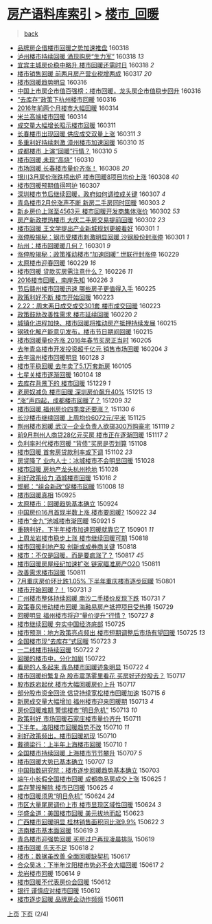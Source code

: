 [房产语料库索引](../../README.md)  > [楼市_回暖](楼市_回暖.md)
====
> [back](../README.md)

- [品牌房企借楼市回暖之势加速推盘](http://jkwz.applinzi.com/ittc/6810792435495994372.html#%E5%93%81%E7%89%8C%E6%88%BF%E4%BC%81%E5%80%9F%E6%A5%BC%E5%B8%82%E5%9B%9E%E6%9A%96%E4%B9%8B%E5%8A%BF%E5%8A%A0%E9%80%9F%E6%8E%A8%E7%9B%98) 160318  
- [泸州楼市持续回暖 涌现购房“生力军”](http://jkwz.applinzi.com/ittc/6810844199125517316.html#%E6%B3%B8%E5%B7%9E%E6%A5%BC%E5%B8%82%E6%8C%81%E7%BB%AD%E5%9B%9E%E6%9A%96+%E6%B6%8C%E7%8E%B0%E8%B4%AD%E6%88%BF%E2%80%9C%E7%94%9F%E5%8A%9B%E5%86%9B%E2%80%9D) 160318 *13* 
- [宜宾主城房价稳中略升 楼市回暖还需时日](http://jkwz.applinzi.com/ittc/6810834186311042052.html#%E5%AE%9C%E5%AE%BE%E4%B8%BB%E5%9F%8E%E6%88%BF%E4%BB%B7%E7%A8%B3%E4%B8%AD%E7%95%A5%E5%8D%87+%E6%A5%BC%E5%B8%82%E5%9B%9E%E6%9A%96%E8%BF%98%E9%9C%80%E6%97%B6%E6%97%A5) 160318 *2* 
- [楼市销售回暖 前两月房产营业税增两成](http://jkwz.applinzi.com/ittc/6810355797846393861.html#%E6%A5%BC%E5%B8%82%E9%94%80%E5%94%AE%E5%9B%9E%E6%9A%96+%E5%89%8D%E4%B8%A4%E6%9C%88%E6%88%BF%E4%BA%A7%E8%90%A5%E4%B8%9A%E7%A8%8E%E5%A2%9E%E4%B8%A4%E6%88%90) 160317 *20* 
- [楼市回暖趋势明显](http://jkwz.applinzi.com/ittc/6810203867845231620.html#%E6%A5%BC%E5%B8%82%E5%9B%9E%E6%9A%96%E8%B6%8B%E5%8A%BF%E6%98%8E%E6%98%BE) 160316  
- [中国上市房企市值百强榜：楼市回暖，龙头房企市值稳步回升](http://jkwz.applinzi.com/ittc/6810184793316656133.html#%E4%B8%AD%E5%9B%BD%E4%B8%8A%E5%B8%82%E6%88%BF%E4%BC%81%E5%B8%82%E5%80%BC%E7%99%BE%E5%BC%BA%E6%A6%9C%EF%BC%9A%E6%A5%BC%E5%B8%82%E5%9B%9E%E6%9A%96%EF%BC%8C%E9%BE%99%E5%A4%B4%E6%88%BF%E4%BC%81%E5%B8%82%E5%80%BC%E7%A8%B3%E6%AD%A5%E5%9B%9E%E5%8D%87) 160316  
- [“去库存”政策下杭州楼市回暖](http://jkwz.applinzi.com/ittc/6810111712988496901.html#%E2%80%9C%E5%8E%BB%E5%BA%93%E5%AD%98%E2%80%9D%E6%94%BF%E7%AD%96%E4%B8%8B%E6%9D%AD%E5%B7%9E%E6%A5%BC%E5%B8%82%E5%9B%9E%E6%9A%96) 160316  
- [2016年前两个月楼市大幅回暖](http://jkwz.applinzi.com/ittc/6809524661410857989.html#2016%E5%B9%B4%E5%89%8D%E4%B8%A4%E4%B8%AA%E6%9C%88%E6%A5%BC%E5%B8%82%E5%A4%A7%E5%B9%85%E5%9B%9E%E6%9A%96) 160314  
- [米兰高端楼市回暖](http://jkwz.applinzi.com/ittc/6809523323381744644.html#%E7%B1%B3%E5%85%B0%E9%AB%98%E7%AB%AF%E6%A5%BC%E5%B8%82%E5%9B%9E%E6%9A%96) 160314  
- [成交量大幅增长昭示楼市回暖](http://jkwz.applinzi.com/ittc/6808420403940688900.html#%E6%88%90%E4%BA%A4%E9%87%8F%E5%A4%A7%E5%B9%85%E5%A2%9E%E9%95%BF%E6%98%AD%E7%A4%BA%E6%A5%BC%E5%B8%82%E5%9B%9E%E6%9A%96) 160311  
- [长春楼市出现回暖 供应成交双量上涨](http://jkwz.applinzi.com/ittc/6808388765923935237.html#%E9%95%BF%E6%98%A5%E6%A5%BC%E5%B8%82%E5%87%BA%E7%8E%B0%E5%9B%9E%E6%9A%96+%E4%BE%9B%E5%BA%94%E6%88%90%E4%BA%A4%E5%8F%8C%E9%87%8F%E4%B8%8A%E6%B6%A8) 160311 *3* 
- [多重利好持续刺激 漳州楼市加速回暖](http://jkwz.applinzi.com/ittc/6807973501793207301.html#%E5%A4%9A%E9%87%8D%E5%88%A9%E5%A5%BD%E6%8C%81%E7%BB%AD%E5%88%BA%E6%BF%80+%E6%BC%B3%E5%B7%9E%E6%A5%BC%E5%B8%82%E5%8A%A0%E9%80%9F%E5%9B%9E%E6%9A%96) 160310 *15* 
- [成都楼市 上演“回暖”行情？](http://jkwz.applinzi.com/ittc/6807834180457071620.html#%E6%88%90%E9%83%BD%E6%A5%BC%E5%B8%82+%E4%B8%8A%E6%BC%94%E2%80%9C%E5%9B%9E%E6%9A%96%E2%80%9D%E8%A1%8C%E6%83%85%EF%BC%9F) 160310 *5* 
- [楼市回暖,未现“高烧”](http://jkwz.applinzi.com/ittc/6807829023430280196.html#%E6%A5%BC%E5%B8%82%E5%9B%9E%E6%9A%96%2C%E6%9C%AA%E7%8E%B0%E2%80%9C%E9%AB%98%E7%83%A7%E2%80%9D) 160310  
- [市场回暖 长春楼市量价齐涨！](http://jkwz.applinzi.com/ittc/6807331184946185221.html#%E5%B8%82%E5%9C%BA%E5%9B%9E%E6%9A%96+%E9%95%BF%E6%98%A5%E6%A5%BC%E5%B8%82%E9%87%8F%E4%BB%B7%E9%BD%90%E6%B6%A8%EF%BC%81) 160308 *20* 
- [银川3月房价涨跌榜出炉 楼市回暖8项目均价上涨](http://jkwz.applinzi.com/ittc/6807260991922373637.html#%E9%93%B6%E5%B7%9D3%E6%9C%88%E6%88%BF%E4%BB%B7%E6%B6%A8%E8%B7%8C%E6%A6%9C%E5%87%BA%E7%82%89+%E6%A5%BC%E5%B8%82%E5%9B%9E%E6%9A%968%E9%A1%B9%E7%9B%AE%E5%9D%87%E4%BB%B7%E4%B8%8A%E6%B6%A8) 160308 *40* 
- [楼市回暖预期值得呵护](http://jkwz.applinzi.com/ittc/6806902562770912261.html#%E6%A5%BC%E5%B8%82%E5%9B%9E%E6%9A%96%E9%A2%84%E6%9C%9F%E5%80%BC%E5%BE%97%E5%91%B5%E6%8A%A4) 160307  
- [深圳楼市节后继续回暖，政府如何调控成关键](http://jkwz.applinzi.com/ittc/6806900865491272709.html#%E6%B7%B1%E5%9C%B3%E6%A5%BC%E5%B8%82%E8%8A%82%E5%90%8E%E7%BB%A7%E7%BB%AD%E5%9B%9E%E6%9A%96%EF%BC%8C%E6%94%BF%E5%BA%9C%E5%A6%82%E4%BD%95%E8%B0%83%E6%8E%A7%E6%88%90%E5%85%B3%E9%94%AE) 160307 *4* 
- [青岛楼市2月份涨声不断 新房二手房同时回暖](http://jkwz.applinzi.com/ittc/6805281157369299973.html#%E9%9D%92%E5%B2%9B%E6%A5%BC%E5%B8%822%E6%9C%88%E4%BB%BD%E6%B6%A8%E5%A3%B0%E4%B8%8D%E6%96%AD+%E6%96%B0%E6%88%BF%E4%BA%8C%E6%89%8B%E6%88%BF%E5%90%8C%E6%97%B6%E5%9B%9E%E6%9A%96) 160303 *2* 
- [新乡房价上涨至4563元 楼市回暖开发商集体涨价](http://jkwz.applinzi.com/ittc/6805037151771165700.html#%E6%96%B0%E4%B9%A1%E6%88%BF%E4%BB%B7%E4%B8%8A%E6%B6%A8%E8%87%B34563%E5%85%83+%E6%A5%BC%E5%B8%82%E5%9B%9E%E6%9A%96%E5%BC%80%E5%8F%91%E5%95%86%E9%9B%86%E4%BD%93%E6%B6%A8%E4%BB%B7) 160302 *53* 
- [房产新政搅热楼市 大庆二手房交易提前回暖](http://jkwz.applinzi.com/ittc/6804903176956281861.html#%E6%88%BF%E4%BA%A7%E6%96%B0%E6%94%BF%E6%90%85%E7%83%AD%E6%A5%BC%E5%B8%82+%E5%A4%A7%E5%BA%86%E4%BA%8C%E6%89%8B%E6%88%BF%E4%BA%A4%E6%98%93%E6%8F%90%E5%89%8D%E5%9B%9E%E6%9A%96) 160302 *23* 
- [楼市回暖 王文学提出产业新城规划更被看好](http://jkwz.applinzi.com/ittc/6804696775331939332.html#%E6%A5%BC%E5%B8%82%E5%9B%9E%E6%9A%96+%E7%8E%8B%E6%96%87%E5%AD%A6%E6%8F%90%E5%87%BA%E4%BA%A7%E4%B8%9A%E6%96%B0%E5%9F%8E%E8%A7%84%E5%88%92%E6%9B%B4%E8%A2%AB%E7%9C%8B%E5%A5%BD) 160301 *1* 
- [涨停股揭秘：钢市受楼市刺激明显回暖 沙钢股份封涨停](http://jkwz.applinzi.com/ittc/6804609246977065989.html#%E6%B6%A8%E5%81%9C%E8%82%A1%E6%8F%AD%E7%A7%98%EF%BC%9A%E9%92%A2%E5%B8%82%E5%8F%97%E6%A5%BC%E5%B8%82%E5%88%BA%E6%BF%80%E6%98%8E%E6%98%BE%E5%9B%9E%E6%9A%96+%E6%B2%99%E9%92%A2%E8%82%A1%E4%BB%BD%E5%B0%81%E6%B6%A8%E5%81%9C) 160301 *1* 
- [杭州：楼市回暖暖几何？](http://jkwz.applinzi.com/ittc/6804519295857984517.html#%E6%9D%AD%E5%B7%9E%EF%BC%9A%E6%A5%BC%E5%B8%82%E5%9B%9E%E6%9A%96%E6%9A%96%E5%87%A0%E4%BD%95%EF%BC%9F) 160301 *9* 
- [涨停股揭秘：政策推动楼市“加速回暖” 世联行封涨停](http://jkwz.applinzi.com/ittc/6804180622276822021.html#%E6%B6%A8%E5%81%9C%E8%82%A1%E6%8F%AD%E7%A7%98%EF%BC%9A%E6%94%BF%E7%AD%96%E6%8E%A8%E5%8A%A8%E6%A5%BC%E5%B8%82%E2%80%9C%E5%8A%A0%E9%80%9F%E5%9B%9E%E6%9A%96%E2%80%9D+%E4%B8%96%E8%81%94%E8%A1%8C%E5%B0%81%E6%B6%A8%E5%81%9C) 160229  
- [太原楼市迎春回暖](http://jkwz.applinzi.com/ittc/6804149006821229572.html#%E5%A4%AA%E5%8E%9F%E6%A5%BC%E5%B8%82%E8%BF%8E%E6%98%A5%E5%9B%9E%E6%9A%96) 160229 *16* 
- [楼市回暖  贷款买房需注意什么？](http://jkwz.applinzi.com/ittc/6803160811069506565.html#%E6%A5%BC%E5%B8%82%E5%9B%9E%E6%9A%96++%E8%B4%B7%E6%AC%BE%E4%B9%B0%E6%88%BF%E9%9C%80%E6%B3%A8%E6%84%8F%E4%BB%80%E4%B9%88%EF%BC%9F) 160226 *11* 
- [2016楼市回暖，南岸先知](http://jkwz.applinzi.com/ittc/6802966391376315396.html#2016%E6%A5%BC%E5%B8%82%E5%9B%9E%E6%9A%96%EF%BC%8C%E5%8D%97%E5%B2%B8%E5%85%88%E7%9F%A5) 160226 *3* 
- [节后赣州楼市回暖迅速 哪些房子更值得入手](http://jkwz.applinzi.com/ittc/6802821608372700165.html#%E8%8A%82%E5%90%8E%E8%B5%A3%E5%B7%9E%E6%A5%BC%E5%B8%82%E5%9B%9E%E6%9A%96%E8%BF%85%E9%80%9F+%E5%93%AA%E4%BA%9B%E6%88%BF%E5%AD%90%E6%9B%B4%E5%80%BC%E5%BE%97%E5%85%A5%E6%89%8B) 160225  
- [政策利好不断 楼市开始回暖](http://jkwz.applinzi.com/ittc/6801944979899417605.html#%E6%94%BF%E7%AD%96%E5%88%A9%E5%A5%BD%E4%B8%8D%E6%96%AD+%E6%A5%BC%E5%B8%82%E5%BC%80%E5%A7%8B%E5%9B%9E%E6%9A%96) 160223  
- [2.22：周末两日成交成交301套 楼市成交回暖](http://jkwz.applinzi.com/ittc/6801655417830638597.html#2.22%EF%BC%9A%E5%91%A8%E6%9C%AB%E4%B8%A4%E6%97%A5%E6%88%90%E4%BA%A4%E6%88%90%E4%BA%A4301%E5%A5%97+%E6%A5%BC%E5%B8%82%E6%88%90%E4%BA%A4%E5%9B%9E%E6%9A%96) 160223  
- [政策鼓励改善性需求 楼市延续回暖](http://jkwz.applinzi.com/ittc/6800903692588942341.html#%E6%94%BF%E7%AD%96%E9%BC%93%E5%8A%B1%E6%94%B9%E5%96%84%E6%80%A7%E9%9C%80%E6%B1%82+%E6%A5%BC%E5%B8%82%E5%BB%B6%E7%BB%AD%E5%9B%9E%E6%9A%96) 160220 *2* 
- [城镇化进程加快、楼市回暖将推动房产抵押持续发展](http://jkwz.applinzi.com/ittc/6799141463229203460.html#%E5%9F%8E%E9%95%87%E5%8C%96%E8%BF%9B%E7%A8%8B%E5%8A%A0%E5%BF%AB%E3%80%81%E6%A5%BC%E5%B8%82%E5%9B%9E%E6%9A%96%E5%B0%86%E6%8E%A8%E5%8A%A8%E6%88%BF%E4%BA%A7%E6%8A%B5%E6%8A%BC%E6%8C%81%E7%BB%AD%E5%8F%91%E5%B1%95) 160215  
- [钢铁化解产能意见发布，楼市节日期间回暖](http://jkwz.applinzi.com/ittc/6798975164280734724.html#%E9%92%A2%E9%93%81%E5%8C%96%E8%A7%A3%E4%BA%A7%E8%83%BD%E6%84%8F%E8%A7%81%E5%8F%91%E5%B8%83%EF%BC%8C%E6%A5%BC%E5%B8%82%E8%8A%82%E6%97%A5%E6%9C%9F%E9%97%B4%E5%9B%9E%E6%9A%96) 160215  
- [楼市回暖量价齐涨 2016年春节买房正当时](http://jkwz.applinzi.com/ittc/6795258034481792004.html#%E6%A5%BC%E5%B8%82%E5%9B%9E%E6%9A%96%E9%87%8F%E4%BB%B7%E9%BD%90%E6%B6%A8+2016%E5%B9%B4%E6%98%A5%E8%8A%82%E4%B9%B0%E6%88%BF%E6%AD%A3%E5%BD%93%E6%97%B6) 160205  
- [去年青岛楼市开发投资超千亿元 销售市场回暖](http://jkwz.applinzi.com/ittc/6795025167214445572.html#%E5%8E%BB%E5%B9%B4%E9%9D%92%E5%B2%9B%E6%A5%BC%E5%B8%82%E5%BC%80%E5%8F%91%E6%8A%95%E8%B5%84%E8%B6%85%E5%8D%83%E4%BA%BF%E5%85%83+%E9%94%80%E5%94%AE%E5%B8%82%E5%9C%BA%E5%9B%9E%E6%9A%96) 160204 *3* 
- [去年温州楼市回暖明显](http://jkwz.applinzi.com/ittc/6792345174260843524.html#%E5%8E%BB%E5%B9%B4%E6%B8%A9%E5%B7%9E%E6%A5%BC%E5%B8%82%E5%9B%9E%E6%9A%96%E6%98%8E%E6%98%BE) 160128 *3* 
- [楼市平稳回暖 去年卖了5.1万套新房](http://jkwz.applinzi.com/ittc/6783721558094906372.html#%E6%A5%BC%E5%B8%82%E5%B9%B3%E7%A8%B3%E5%9B%9E%E6%9A%96+%E5%8E%BB%E5%B9%B4%E5%8D%96%E4%BA%865.1%E4%B8%87%E5%A5%97%E6%96%B0%E6%88%BF) 160105  
- [七星关楼市逐渐回暖](http://jkwz.applinzi.com/ittc/6783389315279356933.html#%E4%B8%83%E6%98%9F%E5%85%B3%E6%A5%BC%E5%B8%82%E9%80%90%E6%B8%90%E5%9B%9E%E6%9A%96) 160104 *18* 
- [去库存背景下的 楼市回暖](http://jkwz.applinzi.com/ittc/6781203645655942149.html#%E5%8E%BB%E5%BA%93%E5%AD%98%E8%83%8C%E6%99%AF%E4%B8%8B%E7%9A%84+%E6%A5%BC%E5%B8%82%E5%9B%9E%E6%9A%96) 151229 *1* 
- [老房奴减负 楼市回暖 深圳房价飙升40%](http://jkwz.applinzi.com/ittc/6776079202956870660.html#%E8%80%81%E6%88%BF%E5%A5%B4%E5%87%8F%E8%B4%9F+%E6%A5%BC%E5%B8%82%E5%9B%9E%E6%9A%96+%E6%B7%B1%E5%9C%B3%E6%88%BF%E4%BB%B7%E9%A3%99%E5%8D%8740%25) 151215 *13* 
- [“涨”声四起，成都楼市回暖了？](http://jkwz.applinzi.com/ittc/6773782044421407749.html#%E2%80%9C%E6%B6%A8%E2%80%9D%E5%A3%B0%E5%9B%9B%E8%B5%B7%EF%BC%8C%E6%88%90%E9%83%BD%E6%A5%BC%E5%B8%82%E5%9B%9E%E6%9A%96%E4%BA%86%EF%BC%9F) 151209 *32* 
- [楼市回暖 福州房价四季度还要涨？](http://jkwz.applinzi.com/ittc/6770398304999572485.html#%E6%A5%BC%E5%B8%82%E5%9B%9E%E6%9A%96+%E7%A6%8F%E5%B7%9E%E6%88%BF%E4%BB%B7%E5%9B%9B%E5%AD%A3%E5%BA%A6%E8%BF%98%E8%A6%81%E6%B6%A8%EF%BC%9F) 151130 *6* 
- [长沙楼市继续回暖 上周均价6072元/平米](http://jkwz.applinzi.com/ittc/6768642233788269573.html#%E9%95%BF%E6%B2%99%E6%A5%BC%E5%B8%82%E7%BB%A7%E7%BB%AD%E5%9B%9E%E6%9A%96+%E4%B8%8A%E5%91%A8%E5%9D%87%E4%BB%B76072%E5%85%83%2F%E5%B9%B3%E7%B1%B3) 151125  
- [荆州楼市回暖 武汉一企业负责人欲掷300万购豪宅](http://jkwz.applinzi.com/ittc/6766336414224745476.html#%E8%8D%86%E5%B7%9E%E6%A5%BC%E5%B8%82%E5%9B%9E%E6%9A%96+%E6%AD%A6%E6%B1%89%E4%B8%80%E4%BC%81%E4%B8%9A%E8%B4%9F%E8%B4%A3%E4%BA%BA%E6%AC%B2%E6%8E%B7300%E4%B8%87%E8%B4%AD%E8%B1%AA%E5%AE%85) 151119 *2* 
- [前9月荆州人商贷28亿元买房 楼市正在逐渐回暖](http://jkwz.applinzi.com/ittc/6765666775471752197.html#%E5%89%8D9%E6%9C%88%E8%8D%86%E5%B7%9E%E4%BA%BA%E5%95%86%E8%B4%B728%E4%BA%BF%E5%85%83%E4%B9%B0%E6%88%BF+%E6%A5%BC%E5%B8%82%E6%AD%A3%E5%9C%A8%E9%80%90%E6%B8%90%E5%9B%9E%E6%9A%96) 151117 *2* 
- [负利率时代楼市回暖 &quot;背债&quot;买房是否划算](http://jkwz.applinzi.com/ittc/6762407539765675012.html#%E8%B4%9F%E5%88%A9%E7%8E%87%E6%97%B6%E4%BB%A3%E6%A5%BC%E5%B8%82%E5%9B%9E%E6%9A%96+%26quot%3B%E8%83%8C%E5%80%BA%26quot%3B%E4%B9%B0%E6%88%BF%E6%98%AF%E5%90%A6%E5%88%92%E7%AE%97) 151108  
- [楼市回暖 首套房贷款利率或下调](http://jkwz.applinzi.com/ittc/6760101258171630597.html#%E6%A5%BC%E5%B8%82%E5%9B%9E%E6%9A%96+%E9%A6%96%E5%A5%97%E6%88%BF%E8%B4%B7%E6%AC%BE%E5%88%A9%E7%8E%87%E6%88%96%E4%B8%8B%E8%B0%83) 151102 *23* 
- [房贷降了 业内人士：冰城楼市不会明显回暖](http://jkwz.applinzi.com/ittc/6758295739821294597.html#%E6%88%BF%E8%B4%B7%E9%99%8D%E4%BA%86+%E4%B8%9A%E5%86%85%E4%BA%BA%E5%A3%AB%EF%BC%9A%E5%86%B0%E5%9F%8E%E6%A5%BC%E5%B8%82%E4%B8%8D%E4%BC%9A%E6%98%8E%E6%98%BE%E5%9B%9E%E6%9A%96) 151028  
- [楼市回暖 房地产龙头杭州抢地](http://jkwz.applinzi.com/ittc/6758097844905804805.html#%E6%A5%BC%E5%B8%82%E5%9B%9E%E6%9A%96+%E6%88%BF%E5%9C%B0%E4%BA%A7%E9%BE%99%E5%A4%B4%E6%9D%AD%E5%B7%9E%E6%8A%A2%E5%9C%B0) 151028  
- [利好政策给力 酒城楼市回暖](http://jkwz.applinzi.com/ittc/6753818584306140164.html#%E5%88%A9%E5%A5%BD%E6%94%BF%E7%AD%96%E7%BB%99%E5%8A%9B+%E9%85%92%E5%9F%8E%E6%A5%BC%E5%B8%82%E5%9B%9E%E6%9A%96) 151016 *2* 
- [邯郸：“组合新政”促楼市回暖](http://jkwz.applinzi.com/ittc/6750715139720774661.html#%E9%82%AF%E9%83%B8%EF%BC%9A%E2%80%9C%E7%BB%84%E5%90%88%E6%96%B0%E6%94%BF%E2%80%9D%E4%BF%83%E6%A5%BC%E5%B8%82%E5%9B%9E%E6%9A%96) 151008 *18* 
- [楼市回暖真相](http://jkwz.applinzi.com/ittc/6745985276923053061.html#%E6%A5%BC%E5%B8%82%E5%9B%9E%E6%9A%96%E7%9C%9F%E7%9B%B8) 150925  
- [太原楼市：回暖趋势基本确立](http://jkwz.applinzi.com/ittc/6745755178343662596.html#%E5%A4%AA%E5%8E%9F%E6%A5%BC%E5%B8%82%EF%BC%9A%E5%9B%9E%E6%9A%96%E8%B6%8B%E5%8A%BF%E5%9F%BA%E6%9C%AC%E7%A1%AE%E7%AB%8B) 150924  
- [中国房价16月首现半数上涨 楼市要回暖?](http://jkwz.applinzi.com/ittc/6745002253397296132.html#%E4%B8%AD%E5%9B%BD%E6%88%BF%E4%BB%B716%E6%9C%88%E9%A6%96%E7%8E%B0%E5%8D%8A%E6%95%B0%E4%B8%8A%E6%B6%A8+%E6%A5%BC%E5%B8%82%E8%A6%81%E5%9B%9E%E6%9A%96%3F) 150922 *34* 
- [楼市“金九”池城楼市渐回暖](http://jkwz.applinzi.com/ittc/6744541016859378693.html#%E6%A5%BC%E5%B8%82%E2%80%9C%E9%87%91%E4%B9%9D%E2%80%9D%E6%B1%A0%E5%9F%8E%E6%A5%BC%E5%B8%82%E6%B8%90%E5%9B%9E%E6%9A%96) 150921 *5* 
- [重磅利好，下半年楼市加速回暖就靠它了](http://jkwz.applinzi.com/ittc/6737002314168271877.html#%E9%87%8D%E7%A3%85%E5%88%A9%E5%A5%BD%EF%BC%8C%E4%B8%8B%E5%8D%8A%E5%B9%B4%E6%A5%BC%E5%B8%82%E5%8A%A0%E9%80%9F%E5%9B%9E%E6%9A%96%E5%B0%B1%E9%9D%A0%E5%AE%83%E4%BA%86) 150901 *11* 
- [上周龙岩楼市稳步上涨 楼市继续回暖可期](http://jkwz.applinzi.com/ittc/547650615734376733.html#%E4%B8%8A%E5%91%A8%E9%BE%99%E5%B2%A9%E6%A5%BC%E5%B8%82%E7%A8%B3%E6%AD%A5%E4%B8%8A%E6%B6%A8+%E6%A5%BC%E5%B8%82%E7%BB%A7%E7%BB%AD%E5%9B%9E%E6%9A%96%E5%8F%AF%E6%9C%9F) 150818  
- [楼市回暖利地产股 创新或成券商关键](http://jkwz.applinzi.com/ittc/547650615732926477.html#%E6%A5%BC%E5%B8%82%E5%9B%9E%E6%9A%96%E5%88%A9%E5%9C%B0%E4%BA%A7%E8%82%A1+%E5%88%9B%E6%96%B0%E6%88%96%E6%88%90%E5%88%B8%E5%95%86%E5%85%B3%E9%94%AE) 150818  
- [楼市：不仅是回暖，而是要疯涨了？](http://jkwz.applinzi.com/ittc/547650615725496131.html#%E6%A5%BC%E5%B8%82%EF%BC%9A%E4%B8%8D%E4%BB%85%E6%98%AF%E5%9B%9E%E6%9A%96%EF%BC%8C%E8%80%8C%E6%98%AF%E8%A6%81%E7%96%AF%E6%B6%A8%E4%BA%86%EF%BC%9F) 150817 *45* 
- [楼市回暖房屋经纪加速扩张 链家瞄准房产O2O](http://jkwz.applinzi.com/ittc/547650615679103998.html#%E6%A5%BC%E5%B8%82%E5%9B%9E%E6%9A%96%E6%88%BF%E5%B1%8B%E7%BB%8F%E7%BA%AA%E5%8A%A0%E9%80%9F%E6%89%A9%E5%BC%A0+%E9%93%BE%E5%AE%B6%E7%9E%84%E5%87%86%E6%88%BF%E4%BA%A7O2O) 150811  
- [改善需求楼市回暖](http://jkwz.applinzi.com/ittc/547650611436651939.html#%E6%94%B9%E5%96%84%E9%9C%80%E6%B1%82%E6%A5%BC%E5%B8%82%E5%9B%9E%E6%9A%96) 150811  
- [7月重庆房价环比跌1.05% 下半年重庆楼市逐步回暖](http://jkwz.applinzi.com/ittc/547650611425636157.html#7%E6%9C%88%E9%87%8D%E5%BA%86%E6%88%BF%E4%BB%B7%E7%8E%AF%E6%AF%94%E8%B7%8C1.05%25+%E4%B8%8B%E5%8D%8A%E5%B9%B4%E9%87%8D%E5%BA%86%E6%A5%BC%E5%B8%82%E9%80%90%E6%AD%A5%E5%9B%9E%E6%9A%96) 150801  
- [楼市开始回暖？！](http://jkwz.applinzi.com/ittc/547650611434047403.html#%E6%A5%BC%E5%B8%82%E5%BC%80%E5%A7%8B%E5%9B%9E%E6%9A%96%EF%BC%9F%EF%BC%81) 150731 *3* 
- [广州楼市整体持续回暖 南沙二手楼价反现下跌](http://jkwz.applinzi.com/ittc/547650615485509573.html#%E5%B9%BF%E5%B7%9E%E6%A5%BC%E5%B8%82%E6%95%B4%E4%BD%93%E6%8C%81%E7%BB%AD%E5%9B%9E%E6%9A%96+%E5%8D%97%E6%B2%99%E4%BA%8C%E6%89%8B%E6%A5%BC%E4%BB%B7%E5%8F%8D%E7%8E%B0%E4%B8%8B%E8%B7%8C) 150731 *7* 
- [政策春风带动楼市回暖 海融易房产抵押项目受热捧](http://jkwz.applinzi.com/ittc/547650611432083596.html#%E6%94%BF%E7%AD%96%E6%98%A5%E9%A3%8E%E5%B8%A6%E5%8A%A8%E6%A5%BC%E5%B8%82%E5%9B%9E%E6%9A%96+%E6%B5%B7%E8%9E%8D%E6%98%93%E6%88%BF%E4%BA%A7%E6%8A%B5%E6%8A%BC%E9%A1%B9%E7%9B%AE%E5%8F%97%E7%83%AD%E6%8D%A7) 150729  
- [回暖明显 福州楼市将迎“量价提升”行情？](http://jkwz.applinzi.com/ittc/547650615322522103.html#%E5%9B%9E%E6%9A%96%E6%98%8E%E6%98%BE+%E7%A6%8F%E5%B7%9E%E6%A5%BC%E5%B8%82%E5%B0%86%E8%BF%8E%E2%80%9C%E9%87%8F%E4%BB%B7%E6%8F%90%E5%8D%87%E2%80%9D%E8%A1%8C%E6%83%85%EF%BC%9F) 150727 *8* 
- [楼市继续回暖 夯实中国经济底部](http://jkwz.applinzi.com/ittc/547650611432096733.html#%E6%A5%BC%E5%B8%82%E7%BB%A7%E7%BB%AD%E5%9B%9E%E6%9A%96+%E5%A4%AF%E5%AE%9E%E4%B8%AD%E5%9B%BD%E7%BB%8F%E6%B5%8E%E5%BA%95%E9%83%A8) 150725  
- [楼市预测：地方政策亮点频出 楼市短期调整后市场有望回暖](http://jkwz.applinzi.com/ittc/547650615273485791.html#%E6%A5%BC%E5%B8%82%E9%A2%84%E6%B5%8B%EF%BC%9A%E5%9C%B0%E6%96%B9%E6%94%BF%E7%AD%96%E4%BA%AE%E7%82%B9%E9%A2%91%E5%87%BA+%E6%A5%BC%E5%B8%82%E7%9F%AD%E6%9C%9F%E8%B0%83%E6%95%B4%E5%90%8E%E5%B8%82%E5%9C%BA%E6%9C%89%E6%9C%9B%E5%9B%9E%E6%9A%96) 150725 *13* 
- [全国楼市现“去库存”式回暖](http://jkwz.applinzi.com/ittc/547650615226035751.html#%E5%85%A8%E5%9B%BD%E6%A5%BC%E5%B8%82%E7%8E%B0%E2%80%9C%E5%8E%BB%E5%BA%93%E5%AD%98%E2%80%9D%E5%BC%8F%E5%9B%9E%E6%9A%96) 150723 *3* 
- [一二线楼市持续回暖](http://jkwz.applinzi.com/ittc/547650614992417568.html#%E4%B8%80%E4%BA%8C%E7%BA%BF%E6%A5%BC%E5%B8%82%E6%8C%81%E7%BB%AD%E5%9B%9E%E6%9A%96) 150722 *2* 
- [回暖的楼市中，分化加剧](http://jkwz.applinzi.com/ittc/547650614985213426.html#%E5%9B%9E%E6%9A%96%E7%9A%84%E6%A5%BC%E5%B8%82%E4%B8%AD%EF%BC%8C%E5%88%86%E5%8C%96%E5%8A%A0%E5%89%A7) 150722  
- [看房的人多起来 青岛楼市回暖迹象明显](http://jkwz.applinzi.com/ittc/547650614974634680.html#%E7%9C%8B%E6%88%BF%E7%9A%84%E4%BA%BA%E5%A4%9A%E8%B5%B7%E6%9D%A5+%E9%9D%92%E5%B2%9B%E6%A5%BC%E5%B8%82%E5%9B%9E%E6%9A%96%E8%BF%B9%E8%B1%A1%E6%98%8E%E6%98%BE) 150722 *4* 
- [楼市回暖纷繁复杂 股市震荡雾里看花 买房好还炒股去？](http://jkwz.applinzi.com/ittc/547650614726913405.html#%E6%A5%BC%E5%B8%82%E5%9B%9E%E6%9A%96%E7%BA%B7%E7%B9%81%E5%A4%8D%E6%9D%82+%E8%82%A1%E5%B8%82%E9%9C%87%E8%8D%A1%E9%9B%BE%E9%87%8C%E7%9C%8B%E8%8A%B1+%E4%B9%B0%E6%88%BF%E5%A5%BD%E8%BF%98%E7%82%92%E8%82%A1%E5%8E%BB%EF%BC%9F) 150717  
- [股市跌宕起伏 楼市大幅回暖房价上升](http://jkwz.applinzi.com/ittc/547650615081481379.html#%E8%82%A1%E5%B8%82%E8%B7%8C%E5%AE%95%E8%B5%B7%E4%BC%8F+%E6%A5%BC%E5%B8%82%E5%A4%A7%E5%B9%85%E5%9B%9E%E6%9A%96%E6%88%BF%E4%BB%B7%E4%B8%8A%E5%8D%87) 150717  
- [部分股市资金回流 信贷持续宽松楼市回暖加速](http://jkwz.applinzi.com/ittc/547650615067816464.html#%E9%83%A8%E5%88%86%E8%82%A1%E5%B8%82%E8%B5%84%E9%87%91%E5%9B%9E%E6%B5%81+%E4%BF%A1%E8%B4%B7%E6%8C%81%E7%BB%AD%E5%AE%BD%E6%9D%BE%E6%A5%BC%E5%B8%82%E5%9B%9E%E6%9A%96%E5%8A%A0%E9%80%9F) 150715 *6* 
- [新房成交量大幅增加 福州楼市迎来回暖期](http://jkwz.applinzi.com/ittc/547650615054254806.html#%E6%96%B0%E6%88%BF%E6%88%90%E4%BA%A4%E9%87%8F%E5%A4%A7%E5%B9%85%E5%A2%9E%E5%8A%A0+%E7%A6%8F%E5%B7%9E%E6%A5%BC%E5%B8%82%E8%BF%8E%E6%9D%A5%E5%9B%9E%E6%9A%96%E6%9C%9F) 150713 *4* 
- [房价回暖难期 警惕楼市“明日危机”](http://jkwz.applinzi.com/ittc/547650614945121676.html#%E6%88%BF%E4%BB%B7%E5%9B%9E%E6%9A%96%E9%9A%BE%E6%9C%9F+%E8%AD%A6%E6%83%95%E6%A5%BC%E5%B8%82%E2%80%9C%E6%98%8E%E6%97%A5%E5%8D%B1%E6%9C%BA%E2%80%9D) 150713 *10* 
- [政策利好 市场回暖石家庄楼市量价齐升](http://jkwz.applinzi.com/ittc/547650614900577453.html#%E6%94%BF%E7%AD%96%E5%88%A9%E5%A5%BD+%E5%B8%82%E5%9C%BA%E5%9B%9E%E6%9A%96%E7%9F%B3%E5%AE%B6%E5%BA%84%E6%A5%BC%E5%B8%82%E9%87%8F%E4%BB%B7%E9%BD%90%E5%8D%87) 150711  
- [下半年，洛阳楼市回暖趋势不改](http://jkwz.applinzi.com/ittc/547650615037125155.html#%E4%B8%8B%E5%8D%8A%E5%B9%B4%EF%BC%8C%E6%B4%9B%E9%98%B3%E6%A5%BC%E5%B8%82%E5%9B%9E%E6%9A%96%E8%B6%8B%E5%8A%BF%E4%B8%8D%E6%94%B9) 150710 *11* 
- [利好政策频出，楼市回暖初现](http://jkwz.applinzi.com/ittc/547650615031282045.html#%E5%88%A9%E5%A5%BD%E6%94%BF%E7%AD%96%E9%A2%91%E5%87%BA%EF%BC%8C%E6%A5%BC%E5%B8%82%E5%9B%9E%E6%9A%96%E5%88%9D%E7%8E%B0) 150710  
- [戴德梁行：上半年上海楼市回暖](http://jkwz.applinzi.com/ittc/547650615031903535.html#%E6%88%B4%E5%BE%B7%E6%A2%81%E8%A1%8C%EF%BC%9A%E4%B8%8A%E5%8D%8A%E5%B9%B4%E4%B8%8A%E6%B5%B7%E6%A5%BC%E5%B8%82%E5%9B%9E%E6%9A%96) 150710 *1* 
- [全国楼市持续回暖 上海楼市节节攀升](http://jkwz.applinzi.com/ittc/547650611423821192.html#%E5%85%A8%E5%9B%BD%E6%A5%BC%E5%B8%82%E6%8C%81%E7%BB%AD%E5%9B%9E%E6%9A%96+%E4%B8%8A%E6%B5%B7%E6%A5%BC%E5%B8%82%E8%8A%82%E8%8A%82%E6%94%80%E5%8D%87) 150707 *5* 
- [楼市回暖大势已基本确立](http://jkwz.applinzi.com/ittc/547650611428209640.html#%E6%A5%BC%E5%B8%82%E5%9B%9E%E6%9A%96%E5%A4%A7%E5%8A%BF%E5%B7%B2%E5%9F%BA%E6%9C%AC%E7%A1%AE%E7%AB%8B) 150707 *13* 
- [中国指数研究院：楼市逐步回暖趋势基本确立](http://jkwz.applinzi.com/ittc/547650611428240898.html#%E4%B8%AD%E5%9B%BD%E6%8C%87%E6%95%B0%E7%A0%94%E7%A9%B6%E9%99%A2%EF%BC%9A%E6%A5%BC%E5%B8%82%E9%80%90%E6%AD%A5%E5%9B%9E%E6%9A%96%E8%B6%8B%E5%8A%BF%E5%9F%BA%E6%9C%AC%E7%A1%AE%E7%AB%8B) 150703  
- [端午小长假全国楼市回暖 成都商品房成交上涨](http://jkwz.applinzi.com/ittc/547650611422796809.html#%E7%AB%AF%E5%8D%88%E5%B0%8F%E9%95%BF%E5%81%87%E5%85%A8%E5%9B%BD%E6%A5%BC%E5%B8%82%E5%9B%9E%E6%9A%96+%E6%88%90%E9%83%BD%E5%95%86%E5%93%81%E6%88%BF%E6%88%90%E4%BA%A4%E4%B8%8A%E6%B6%A8) 150625 *1* 
- [库存警报解除 楼市已回暖](http://jkwz.applinzi.com/ittc/547650611423920364.html#%E5%BA%93%E5%AD%98%E8%AD%A6%E6%8A%A5%E8%A7%A3%E9%99%A4+%E6%A5%BC%E5%B8%82%E5%B7%B2%E5%9B%9E%E6%9A%96) 150625 *4* 
- [楼市回暖须思“明日危机”](http://jkwz.applinzi.com/ittc/547650611423212406.html#%E6%A5%BC%E5%B8%82%E5%9B%9E%E6%9A%96%E9%A1%BB%E6%80%9D%E2%80%9C%E6%98%8E%E6%97%A5%E5%8D%B1%E6%9C%BA%E2%80%9D) 150624 *24* 
- [市区大量尾房调价上市 楼市显现区域性回暖](http://jkwz.applinzi.com/ittc/547650611426872685.html#%E5%B8%82%E5%8C%BA%E5%A4%A7%E9%87%8F%E5%B0%BE%E6%88%BF%E8%B0%83%E4%BB%B7%E4%B8%8A%E5%B8%82+%E6%A5%BC%E5%B8%82%E6%98%BE%E7%8E%B0%E5%8C%BA%E5%9F%9F%E6%80%A7%E5%9B%9E%E6%9A%96) 150624 *3* 
- [华盛金道：美国楼市回暖 美元拔地而起](http://jkwz.applinzi.com/ittc/547650611418580369.html#%E5%8D%8E%E7%9B%9B%E9%87%91%E9%81%93%EF%BC%9A%E7%BE%8E%E5%9B%BD%E6%A5%BC%E5%B8%82%E5%9B%9E%E6%9A%96+%E7%BE%8E%E5%85%83%E6%8B%94%E5%9C%B0%E8%80%8C%E8%B5%B7) 150623  
- [广西楼市回暖明显 桂林销售面积同比涨9.9%](http://jkwz.applinzi.com/ittc/547650611415284272.html#%E5%B9%BF%E8%A5%BF%E6%A5%BC%E5%B8%82%E5%9B%9E%E6%9A%96%E6%98%8E%E6%98%BE+%E6%A1%82%E6%9E%97%E9%94%80%E5%94%AE%E9%9D%A2%E7%A7%AF%E5%90%8C%E6%AF%94%E6%B6%A89.9%25) 150622 *3* 
- [济南楼市基本面回暖](http://jkwz.applinzi.com/ittc/547650611422591174.html#%E6%B5%8E%E5%8D%97%E6%A5%BC%E5%B8%82%E5%9F%BA%E6%9C%AC%E9%9D%A2%E5%9B%9E%E6%9A%96) 150619 *3* 
- [青岛楼市迎强势回暖 买房过户再现凌晨排队](http://jkwz.applinzi.com/ittc/547650611423877335.html#%E9%9D%92%E5%B2%9B%E6%A5%BC%E5%B8%82%E8%BF%8E%E5%BC%BA%E5%8A%BF%E5%9B%9E%E6%9A%96+%E4%B9%B0%E6%88%BF%E8%BF%87%E6%88%B7%E5%86%8D%E7%8E%B0%E5%87%8C%E6%99%A8%E6%8E%92%E9%98%9F) 150619  
- [楼市回暖 先天不足](http://jkwz.applinzi.com/ittc/547650611423764086.html#%E6%A5%BC%E5%B8%82%E5%9B%9E%E6%9A%96+%E5%85%88%E5%A4%A9%E4%B8%8D%E8%B6%B3) 150618 *2* 
- [楼市：数据虽改善 全面回暖缺契机](http://jkwz.applinzi.com/ittc/547650611423677811.html#%E6%A5%BC%E5%B8%82%EF%BC%9A%E6%95%B0%E6%8D%AE%E8%99%BD%E6%94%B9%E5%96%84+%E5%85%A8%E9%9D%A2%E5%9B%9E%E6%9A%96%E7%BC%BA%E5%A5%91%E6%9C%BA) 150617  
- [合众吴冰：下半年沈阳楼市势必不会大幅回暖](http://jkwz.applinzi.com/ittc/547650611419663183.html#%E5%90%88%E4%BC%97%E5%90%B4%E5%86%B0%EF%BC%9A%E4%B8%8B%E5%8D%8A%E5%B9%B4%E6%B2%88%E9%98%B3%E6%A5%BC%E5%B8%82%E5%8A%BF%E5%BF%85%E4%B8%8D%E4%BC%9A%E5%A4%A7%E5%B9%85%E5%9B%9E%E6%9A%96) 150617 *2* 
- [龙岩楼市回暖](http://jkwz.applinzi.com/ittc/547650611422196772.html#%E9%BE%99%E5%B2%A9%E6%A5%BC%E5%B8%82%E5%9B%9E%E6%9A%96) 150614 *9* 
- [楼市回暖不代表房价会回暖](http://jkwz.applinzi.com/ittc/547650611422502488.html#%E6%A5%BC%E5%B8%82%E5%9B%9E%E6%9A%96%E4%B8%8D%E4%BB%A3%E8%A1%A8%E6%88%BF%E4%BB%B7%E4%BC%9A%E5%9B%9E%E6%9A%96) 150612  
- [银行 谨慎应对楼市回暖](http://jkwz.applinzi.com/ittc/547650611422066446.html#%E9%93%B6%E8%A1%8C+%E8%B0%A8%E6%85%8E%E5%BA%94%E5%AF%B9%E6%A5%BC%E5%B8%82%E5%9B%9E%E6%9A%96) 150612  
- [楼市逐步回暖 品牌房企动作频频](http://jkwz.applinzi.com/ittc/547650611412855541.html#%E6%A5%BC%E5%B8%82%E9%80%90%E6%AD%A5%E5%9B%9E%E6%9A%96+%E5%93%81%E7%89%8C%E6%88%BF%E4%BC%81%E5%8A%A8%E4%BD%9C%E9%A2%91%E9%A2%91) 150611  


 [上页](楼市_回暖3.md) [下页](楼市_回暖1.md)          (2/4)